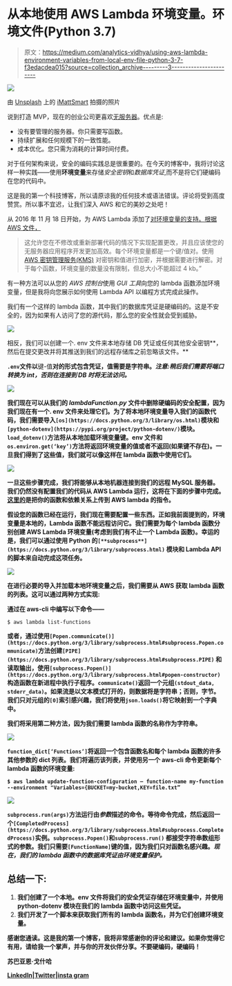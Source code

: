 # 从本地使用 AWS Lambda 环境变量。环境文件(Python 3.7)

> 原文：<https://medium.com/analytics-vidhya/using-aws-lambda-environment-variables-from-local-env-file-python-3-7-f3edacdea015?source=collection_archive---------3----------------------->

![](img/6f0b45dd241b9ae04a2c8bad15fdb5f7.png)

由 [Unsplash](https://unsplash.com/s/photos/lock?utm_source=unsplash&utm_medium=referral&utm_content=creditCopyText) 上的 [iMattSmart](https://unsplash.com/@imattsmart?utm_source=unsplash&utm_medium=referral&utm_content=creditCopyText) 拍摄的照片

说到打造 MVP，现在的创业公司更喜欢[无服务器](https://aws.amazon.com/lambda/serverless-architectures-learn-more/)。优点是:

*   没有要管理的服务器。你只需要写函数。
*   持续扩展和任何规模下的一致性能。
*   成本优化。您只需为消耗的计算时间付费。

对于任何架构来说，安全的编码实践总是很重要的。在今天的博客中，我将讨论这样一种实践——使用**环境变量**来存储*安全密钥*和*数据库凭证*,而不是将它们硬编码在您的代码中。

这是我的第一个科技博客，所以请原谅我的任何技术或语法错误。评论将受到高度赞赏。所以事不宜迟，让我们深入 AWS 和它的美妙之处吧！

从 2016 年 11 月 18 日开始，为 AWS Lambda 添加了[对环境变量的支持。根据 AWS 文件，](https://aws.amazon.com/about-aws/whats-new/2016/11/aws-lambda-supports-environment-variables/)

> 这允许您在不修改或重新部署代码的情况下实现配置更改，并且应该使您的无服务器应用程序开发更加高效。每个环境变量都是一个键/值对。使用 [AWS 密钥管理服务(KMS)](https://aws.amazon.com/kms/) 对密钥和值进行加密，并根据需要进行解密。对于每个函数，环境变量的数量没有限制，但总大小不能超过 4 kb。”

有一种方法可以从您的 *AWS 控制台*使用 *GUI 工具*向您的 lambda 函数添加环境变量，但是我将向您展示如何使用 Lambda API 以编程方式完成此操作。

我们有一个这样的 lambda 函数，其中我们的数据库凭证是硬编码的。这是不安全的，因为如果有人访问了您的源代码，那么您的安全性就会受到威胁。

![](img/e4d5fd36fa2fc8d5a0479290fa67a2ea.png)

相反，我们可以创建一个. env 文件来本地存储 DB 凭证或任何其他安全密钥**，然后在提交更改并将其推送到我们的远程存储库之前忽略该文件。**

**`.env`文件以**键-值**对的形式包含凭证，值需要是字符串。*注意:稍后我们需要将端口转换为 int，否则在连接到 DB 时将无法访问。***

**![](img/a5a948f7319c18045ef6f667bc3fe9af.png)**

**我们现在可以从我们的 *lambdaFunction.py* 文件中删除硬编码的安全配置，因为我们现在有一个. env 文件来处理它们。为了将本地环境变量导入我们的函数代码，我们需要导入`[os](https://docs.python.org/3/library/os.html)`模块和`[python-dotenv](https://pypi.org/project/python-dotenv/)`模块。`load_dotenv()`方法将从本地加载环境变量键。env 文件和`os.environ.get(‘key’)`方法将返回环境变量的值或者不返回(如果键不存在)。一旦我们得到了这些值，我们就可以像这样在 lambda 函数中使用它们。**

**![](img/be488924554cad9f2e2fd2177c70392c.png)**

**一旦这些步骤完成，我们将能够从本地机器连接到我们的远程 MySQL 服务器。我们仍然没有配置我们的代码从 AWS Lambda 运行，这将在下面的步骤中完成。[这里的](https://docs.aws.amazon.com/lambda/latest/dg/python-package.html)是把你的函数和依赖关系上传到 AWS lambda 的指令。**

**假设您的函数已经在运行，我们现在需要配置一些东西。正如我前面提到的，环境变量是本地的，Lambda 函数不能远程访问它。我们需要为每个 lambda 函数分别创建 AWS Lambda 环境变量(考虑到我们有不止一个 Lambda 函数)。幸运的是，我们可以通过使用 Python 的`[**subprocess**](https://docs.python.org/3/library/subprocess.html)` 模块和 **Lambda API 的脚本来自动完成这项任务。****

**![](img/5af34cb2dea153109dfa7bfb5a853740.png)**

**在进行必要的导入并加载本地环境变量之后，我们需要从 AWS 获取 lambda 函数的列表。这可以通过两种方式实现:**

**通过在 aws-cli 中编写以下命令——**

```
$ aws lambda list-functions
```

**或者，通过使用`[Popen.communicate()](https://docs.python.org/3/library/subprocess.html#subprocess.Popen.communicate)`方法创建`[PIPE](https://docs.python.org/3/library/subprocess.html#subprocess.PIPE)` 和读取输出，使用`[subprocess.Popen()](https://docs.python.org/3/library/subprocess.html#popen-constructor)` 构造函数在新进程中执行子程序。`communicate()`返回一个元组`(stdout_data, stderr_data)`。如果流是以文本模式打开的，则数据将是字符串；否则，字节。我们只对元组的`[0]`索引感兴趣，我们将使用`json.loads()`将它映射到一个字典中。**

**我们将采用第二种方法，因为我们需要 lambda 函数的名称作为字符串。**

**![](img/c530685f466d43ca3a4471a1e28fdabc.png)**

**`function_dict[‘Functions’]`将返回一个包含函数名和每个 lambda 函数的许多其他参数的 dict 列表。我们将遍历该列表，并使用另一个 aws-cli 命令更新每个 lambda 函数的环境变量:**

**`$ aws lambda update-function-configuration — function-name my-function --environment "Variables={BUCKET=my-bucket,KEY=file.txt”`**

**![](img/2cad16333542e4c9a006a28be16ab981.png)**

**`subprocess.run(args)`方法运行由*参数*描述的命令。等待命令完成，然后返回一个`[CompletedProcess](https://docs.python.org/3/library/subprocess.html#subprocess.CompletedProcess)`实例。`subprocess.Popen()`和`subprocess.run()` 都接受字符串数组形式的参数。我们只需要`[FunctionName]`键的值，因为我们只对函数名感兴趣。*现在，我们的 lambda 函数中的数据库凭证由环境变量保护。***

## **总结一下:**

1.  **我们创建了一个本地。env 文件将我们的安全凭证存储在环境变量中，并使用 python-dotenv 模块在我们的 lambda 函数中访问这些凭证。**
2.  **我们开发了一个脚本来获取我们所有的 lambda 函数名，并为它们创建环境变量。**

**感谢您通读。这是我的第一个博客，我将非常感谢你的评论和建议。如果你觉得它有用，请给我一个掌声，并与你的开发伙伴分享。**不要硬编码，硬编码！****

****苏巴亚恩·戈什哈****

**[LinkedIn](https://www.linkedin.com/in/realsubhayan/)|[Twitter](https://twitter.com/realsubhayan)|[insta gram](https://www.instagram.com/realsubhayan/?hl=en)**